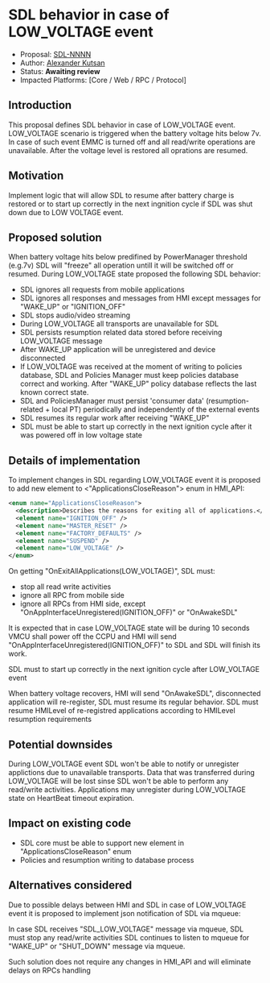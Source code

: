 # SDL behavior in case of LOW_VOLTAGE event

* Proposal: [SDL-NNNN](NNNN-filename.md)
* Author: [Alexander Kutsan](https://github.com/LuxoftAKutsan)
* Status: **Awaiting review**
* Impacted Platforms: [Core / Web / RPC / Protocol]

## Introduction

This proposal defines SDL behavior in case of LOW_VOLTAGE event.
LOW_VOLTAGE scenario is triggered when the battery voltage hits below 7v. In case of such event EMMC is turned off and all read/write operations are unavailable. After the voltage level is restored all oprations are resumed.

## Motivation

Implement logic that will allow SDL to resume after battery charge is restored or to start up correctly in the next ingnition cycle if SDL was shut down due to LOW VOLTAGE event. 

## Proposed solution

When battery voltage hits below predifined by PowerManager threshold (e.g.7v) SDL will "freeze" all operation untill it will be switched off or resumed. During LOW_VOLTAGE state proposed the following SDL behavior:

- SDL ignores all requests from mobile applications
- SDL ignores all responses and messages from HMI except messages for "WAKE_UP" or "IGNITION_OFF"
- SDL stops audio/video streaming
- During LOW_VOLTAGE all transports are unavailable for SDL
- SDL persists resumption related data stored before receiving LOW_VOLTAGE message
- After WAKE_UP application will be unregistered and device disconnected
- If LOW_VOLTAGE was received at the moment of writing to policies database, SDL and Policies Manager must keep policies database correct and working. After "WAKE_UP" policy database reflects the last known correct state.
- SDL and PoliciesManager must persist 'consumer data' (resumption-related + local PT) periodically and independently of the external events
- SDL resumes its regular work after receiving "WAKE_UP"
- SDL must be able to start up correctly in the next ignition cycle after it was powered off in low voltage state

## Details of implementation

To implement changes in SDL regarding LOW_VOLTAGE event it is proposed to add new element to <"ApplicationsCloseReason"> enum in HMI_API:

```xml
<enum name="ApplicationsCloseReason">
  <description>Describes the reasons for exiting all of applications.</description>
  <element name="IGNITION_OFF" />
  <element name="MASTER_RESET" />
  <element name="FACTORY_DEFAULTS" />
  <element name="SUSPEND" />
  <element name="LOW_VOLTAGE" />
</enum>
```

On getting "OnExitAllApplications(LOW_VOLTAGE)", SDL must:
  - stop all read write activities
  - ignore all RPC from mobile side
  - ignore all RPCs from HMI side, except "OnAppInterfaceUnregistered(IGNITION_OFF)" or "OnAwakeSDL"

It is expected that in case LOW_VOLTAGE state will be during 10 seconds VMCU shall power off the CCPU and HMI will send "OnAppInterfaceUnregistered(IGNITION_OFF)" to SDL and SDL will finish its work.

SDL must to start up correctly in the next ignition cycle after LOW_VOLTAGE event

When battery voltage recovers, HMI will send "OnAwakeSDL", disconnected application will re-register, SDL must resume its regular behavior.
SDL must resume HMILevel of re-registred applications according to HMILevel resumption requirements

## Potential downsides

During LOW_VOLTAGE event SDL won't be able to notify or unregister applictions due to unavailable transports. Data that was transferred during LOW_VOLTAGE will be lost sinse SDL won't be able to perform any read/write activities. Applications may unregister during LOW_VOLTAGE state on HeartBeat timeout expiration.

## Impact on existing code

* SDL core must be able to support new element in "ApplicationsCloseReason" enum  
* Policies and resumption writing to database process


## Alternatives considered

Due to possible delays between HMI and SDL in case of LOW_VOLTAGE event it is proposed to implement json notification of SDL via mqueue:

In case SDL receives "SDL_LOW_VOLTAGE" message via mqueue, SDL must stop any read/write activities 
SDL continues to listen to mqueue for "WAKE_UP" or "SHUT_DOWN" message via mqueue.

Such solution does not require any changes in HMI_API and will eliminate delays on RPCs handling
